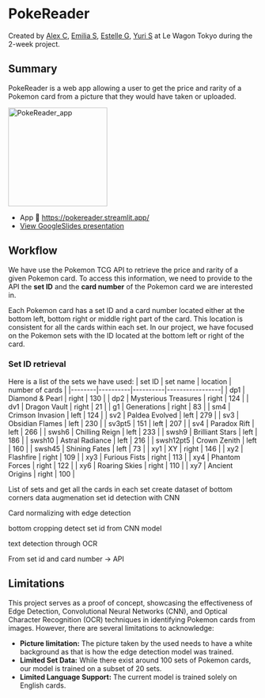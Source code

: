 # PokeReader
Created by [Alex C](https://github.com/AoesJP), [Emilia S](https://github.com/emiliasato), [Estelle G](https://github.com/EstelleGqln), [Yuri S](https://github.com/teddy8193) at Le Wagon Tokyo during the 2-week project.

## Summary
PokeReader is a web app allowing a user to get the price and rarity of a Pokemon card from a picture that they would have taken or uploaded.

<img src="PokeReader_app.png" alt="PokeReader_app" width="200"/>

- App 🔗 https://pokereader.streamlit.app/
- [View GoogleSlides presentation](https://docs.google.com/presentation/d/1Pb1OAsDZ5j1nHlwInYsBzDwfNHyLLF8TBN1zhLPsFgI/edit?usp=sharing)


## Workflow
We have use the Pokemon TCG API to retrieve the price and rarity of a given Pokemon card. To access this information, we need to provide to the API the **set ID** and the **card number** of the Pokemon card we are interested in. 

Each Pokemon card has a set ID and a card number located either at the bottom left, bottom right or middle right part of the card. This location is consistent for all the cards within each set. In our project, we have focused on the Pokemon sets with the ID located at the bottom left or right of the card.

### Set ID retrieval
Here is a list of the sets we have used:
| set ID | set name | location | number of cards |
|--------|----------|----------|-----------------|
| dp1 | Diamond & Pearl | right | 130 | 
| dp2 | Mysterious Treasures | right | 124 | 
| dv1 | Dragon Vault | right | 21 | 
| g1 | Generations | right | 83 |
| sm4 | Crimson Invasion | left | 124 |
| sv2 | Paldea Evolved | left | 279 |
| sv3 | Obsidian Flames | left | 230 |
| sv3pt5 | 151 | left | 207 |
| sv4 | Paradox Rift | left | 266 |
| swsh6 | Chilling Reign | left | 233 | 
| swsh9 | Brilliant Stars | left | 186 | 
| swsh10 | Astral Radiance | left | 216 |
| swsh12pt5 | Crown Zenith | left | 160 | 
| swsh45 | Shining Fates | left | 73 | 
| xy1 | XY | right | 146 | 
| xy2 | Flashfire | right | 109 | 
| xy3 | Furious Fists | right | 113 |
| xy4 | Phantom Forces | right | 122 |
| xy6 | Roaring Skies | right | 110 |
| xy7 | Ancient Origins | right | 100 |

List of sets and get all the cards in each set
create dataset of bottom corners
data augmenation
set id detection with CNN

Card
normalizing with edge detection

bottom cropping
detect set id from CNN model

text detection through OCR

From set id and card number -> API





## Limitations
This project serves as a proof of concept, showcasing the effectiveness of Edge Detection, Convolutional Neural Networks (CNN), and Optical Character Recognition (OCR) techniques in identifying Pokemon cards from images. However, there are several limitations to acknowledge:
- **Picture limitation:** The picture taken by the used needs to have a white background as that is how the edge detection model was trained.
- **Limited Set Data:** While there exist around 100 sets of Pokemon cards, our model is trained on a subset of 20 sets. 
- **Limited Language Support:** The current model is trained solely on English cards.


